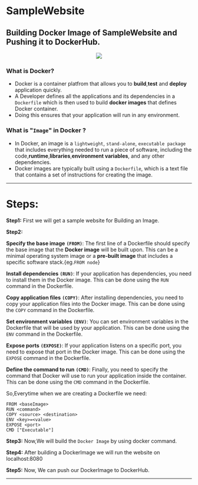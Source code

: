 # SampleWebsite
## Building Docker Image of SampleWebsite and Pushing it to DockerHub.
<div align="center">
    <img src="https://user-images.githubusercontent.com/76991475/228748856-75b072e6-0e67-4091-bdf0-f15a30d014c1.png">
</div>

### What is Docker?
- Docker is a container platfrom that allows you to **build**,**test** and **deploy** application quickly.
- A Developer defines all the applications and its dependencies in a `Dockerfile` which is then used to build **docker images** that defines  Docker container.
- Doing this ensures that your application will run in any environment.

### What is "`Image`" in Docker ?
- In Docker, an image is a `lightweight`, `stand-alone`, `executable package` that includes everything needed to run a piece of software, including the code,**runtime**,**libraries**,**environment variables**, and any other dependencies. 
- Docker images are typically built using a `Dockerfile`, which is a text file that contains a set of instructions for creating the image.

---

# Steps:

**Step1:** First we will get a sample website for Building an Image.

**Step2:**

**Specify the base image** **`(FROM)`**: The first line of a Dockerfile should specify the base image that the **Docker image** will be built upon. This can be a minimal operating system image or a **pre-built image** that includes a specific software stack.{eg.`FROM node`}

**Install dependencies** **`(RUN)`**: If your application has dependencies, you need to install them in the Docker image. This can be done using the `RUN` command in the Dockerfile.

**Copy application files** **`(COPY)`**: After installing dependencies, you need to copy your application files into the Docker image. This can be done using the `COPY` command in the Dockerfile.

**Set environment variables** **`(ENV)`**: You can set environment variables in the Dockerfile that will be used by your application. This can be done using the `ENV` command in the Dockerfile.

**Expose ports** **`(EXPOSE)`**: If your application listens on a specific port, you need to expose that port in the Docker image. This can be done using the `EXPOSE` command in the Dockerfile.

**Define the command to run** **`(CMD)`**: Finally, you need to specify the command that Docker will use to run your application inside the container. This can be done using the `CMD` command in the Dockerfile.

So,Everytime when we are creating a Dockerfile we need:
```
FROM <baseImage>
RUN <command>
COPY <source> <destination>
ENV <key>=<value>
EXPOSE <port>
CMD ["Executable"]
```
**Step3:** Now,We will build the `Docker Image` by using docker command.

**Step4:** After building a DockerImage we will run the website on localhost:8080

**Step5:** Now, We can push our DockerImage to DockerHub.

---
